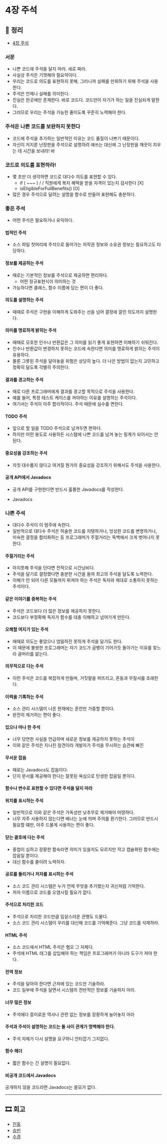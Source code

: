 # 4장 주석

## 📝 정리
- [4장 주석](./reference/4장주석.pdf)

### 서문
* 나쁜 코드에 주석을 달지 마라. 새로 짜라.
* 사실상 주석은 기껏해야 필요악이다.
* 우리는 코드로 의도를 표현하지 못해, 그러니까 실패를 만회하기 위해 주석을 사용한다.
* 주석은 언제나 실패를 의미한다.
* 진실은 한곳에만 존재한다. 바로 코드다. 코드만이 자기가 하는 일을 진실되게 말한다.
* 그러므로 우리는 주석을 가능한 줄이도록 꾸준히 노력해야 한다.

### 주석은 나쁜 코드를 보완하지 못한다
* 코드에 주석을 추가하는 일반적인 이유는 코드 품질이 나쁘기 때문이다.
* 자신이 저지른 난장판을 주석으로 설명하려 애쓰는 대신에 그 난장판을 깨끗이 치우는 데 시간을 보내라!
바
### 코드로 의도를 표현하라!
* 몇 초만 더 생각하면 코드로 대다수 의도를 표현할 수 있다.
	* if ( ~~~ ) / / 직원에게 복지 혜택을 받을 자격이 있는지 검사한다 [X]
	* isEligibleForFullBenefits() [O]
* 많은 경우 주석으로 달려는 설명을 함수로 만들어 표현해도 충분하다.

### 좋은 주석
* 어떤 주석은 필요하거나 유익하다.

#### 법적인 주석
* 소스 파일 첫머리에 주석으로 들어가는 저작권 정보와 소유권 정보는 필요하고도 타당하다.

#### 정보를 제공하는 주석
* 때로는 기본적인 정보를 주석으로 제공하면 편리하다.
	* 어떤 정규표현식이 의미하는 것
* 가능하다면 클래스, 함수 이름에 담는 편이 더 좋다.

#### 의도를 설명하는 주석
* 때때로 주석은 구현을 이해하게 도와주는 선을 넘어 결정에 깔린 의도까지 설명한다.

#### 의미를 명료하게 밝히는 주석
* 때때로 모호한 인수나 반환값은 그 의미를 읽기 좋게 표현하면 이해하기 쉬워진다.
* 인수나 반환값이 변경하지 못하는 코드에 속한다면 의미를 명료하게 밝히는 주석이 유용하다.
* 물론 그릇된 주석을 달아놓을 위험은 상당히 높다. 더 나은 방법이 없는지 고민하고 정확히 달도록 각별히 주의한다.

#### 결과를 경고하는 주석
* 때로 다른 프로그래머에게 결과를 경고할 목적으로 주석을 사용한다.
* 예를 들어, 특정 테스트 케이스를 꺼야하는 이유를 설명하는 주석이다.
* 여기서는 주석이 아주 합리적이다. 주석 때문에 실수를 면한다.

#### TODO 주석
* 앞으로 할 일을 TODO 주석으로 남겨두면 편하다.
* 하지만 어떤 용도로 사용하든 시스템에 나쁜 코드를 남겨 놓는 핑계가 되어서는 안 된다.

#### 중요성을 강조하는 주석
* 자칫 대수롭지 않다고 여겨질 뭔가의 중요성을 강조하기 위해서도 주석을 사용한다.

#### 공개 API에서 Javadocs
* 공개 API를 구현한다면 반드시 훌륭한 Javadocs를 작성한다.
+ Javadocs

### 나쁜 주석
* 대다수 주석이 이 범주에 속한다.
* 일반적으로 대다수 주석은 허술한 코드를 지탱하거나, 엉성한 코드를 변명하거나, 미숙한 결정을 합리화하는 등 프로그래머가 주절거리는 독백에서 크게 벗어나지 못한다.

#### 주절거리는 주석
* 마지못해 주석을 단다면 전적으로 시간낭비다.
* 주석을 달기로 결정했다면 충분한 시간을 들여 최고의 주석을 달도록 노력한다.
* 이해가 안 되어 다른 모듈까지 뒤져야 하는 주석은 독자와 제대로 소통하지 못하는 주석이다.

#### 같은 이야기를 중복하는 주석
* 주석은 코드보다 더 많은 정보를 제공하지 못한다.
* 코드보다 부정확해 독자가 함수를 대충 이해하고 넘어가게 만든다.

#### 오해할 여지가 있는 주석
* 때때로 의도는 좋았으나 엄밀하진 못하게 주석을 달기도 한다.
* 이 때문에 불쌍한 프로그래머는 자기 코드가 굼벵이 기어가듯 돌아가는 이유를 찾느라 골머리를 앓는다.

#### 의무적으로 다는 주석
* 이런 주석은 코드를 복잡하게 만들며, 거짓말을 퍼뜨리고, 혼동과 무질서를 초래한다.

#### 이력을 기록하는 주석
* 소스 관리 시스템이 나온 현재에는 혼란만 가중할 뿐이다.
* 완전히 제거하는 편이 좋다.

#### 있으나 마나 한 주석
* 너무 당연한 사실을 언급하며 새로운 정보를 제공하지 못하는 주석이
* 이와 같은 주석은 지나친 참견이라 개발자가 주석을 무시하는 습관에 빠진

#### 무서운 잡음
* 때로는 Javadocs도 잡음이다.
* 단지 문서를 제공해야 한다는 잘못된 욕심으로 탄생한 잡음일 뿐이다.

#### 함수나 변수로 표현할 수 있다면 주석을 달지 마라

#### 위치를 표시하는 주석
* 일반적으로 이와 같은 주석은 가독성만 낮추무로 제거해야 마땅하다.
* 너무 자주 사용하지 않는다면 배너는 눈에 띄며 주의를 환기한다. 그러므로 반드시 필요할 떄만, 아주 드물게 사용하는 편이 좋다.

#### 닫는 괄호에 다는 주석
* 중첩이 심하고 장황한 함숙라면 의미가 있을지도 모르지만 작고 캡슐화된 함수에는 잡음일 뿐이다.
* 대신 함수를 줄이려 노력하자.

#### 공로를 돌리거나 저자를 표시하는 주석
* 소스 코드 관리 시스템은 누가 언제 무엇을 추가했는지 귀신처럼 기억한다.
* 저자 이름으로 코드를 오염시킬 필요가 없다.

#### 주석으로 처리한 코드
* 주석으로 처리한 코드만큼 밉살스러운 관행도 드물다.
* 소스 코드 관리 시스템이 우리를 대신해 코드를 기억해준다. 그냥 코드를 삭제하라.

#### HTML 주석
* 소스 코드에서 HTML 주석은 혐오 그 자체다.
* 주석에 HTML 태그를 삽입해야 하는 책임은 프로그래머가 아니라 도구가 져야 한다.

#### 전역 정보
* 주석을 달아야 한다면 근처에 있는 코드만 기술하라.
* 코드 일부에 주석을 달면서 시스템의 전반적인 정보를 기술하지 마라.

#### 너무 많은 정보
* 주석에다 흥미로운 역사나 관련 없는 정보를 장황하게 늘어놓지 마라

#### 주석과 주석이 설명하는 코드는 둘 사이 관계가 명백해야 한다.
* 주석 자체가 다시 설명을 요구하니 안타깝기 그지없다.

#### 함수 헤더
* 짧은 함수는 긴 설명이 필요없다.

#### 비공개 코드에서 Javadocs
공개하지 않을 코드라면 Javadocs는 쓸모가 없다.

---

## 🎞 회고

- [진홍](./kjh.md)
- [승빈](./wsb.md)
- [수경](./hsk.md)